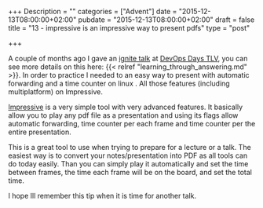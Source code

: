 +++
Description = ""
categories = ["Advent"]
date = "2015-12-13T08:00:00+02:00"
pubdate = "2015-12-13T08:00:00+02:00"
draft = false
title = "13 - impressive is an impressive way to present pdfs"
type = "post"

+++

A couple of months ago I gave an [ignite talk](http://www.ignitetalks.io/) at [DevOps Days TLV](http://www.devopsdays.org/events/2015-telaviv/), you can see more details on this here: {{< relref "learning_through_answering.md" >}}.
In order to practice I needed to an easy way to present with automatic forwarding and a time counter on linux . All those features (including multiplatform) on Impressive.
<!--more-->

[Impressive](http://impressive.sourceforge.net/) is a very simple tool with very advanced features. It basically allow you to play any pdf file as a presentation and using its flags allow automatic forwarding, time counter per each frame and time counter per the entire presentation.

This is a great tool to use when trying to prepare for a lecture or a talk.
The easiest way is to convert your notes/presentation into PDF as all tools can do today easily.
Than you can simply play it automatically and set the time between frames, the time each frame will be on the board, and set the total time.

I hope Ill remember this tip when it is time for another talk.


